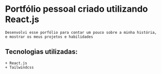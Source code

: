 # Portfólio pessoal criado utilizando React.js
    Desenvolvi esse porfólio para contar um pouco sobre a minha história, e mostrar os meus projetos e habilidades

## Tecnologias utilizadas:
    + React.js
    + Tailwindcss